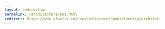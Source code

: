 ```yaml
---
layout: redirection
permalink: /architecture/k8s.html
redirect: https://www.elastic.co/docs/reference/opentelemetry/architecture/k8s.html
---
```

